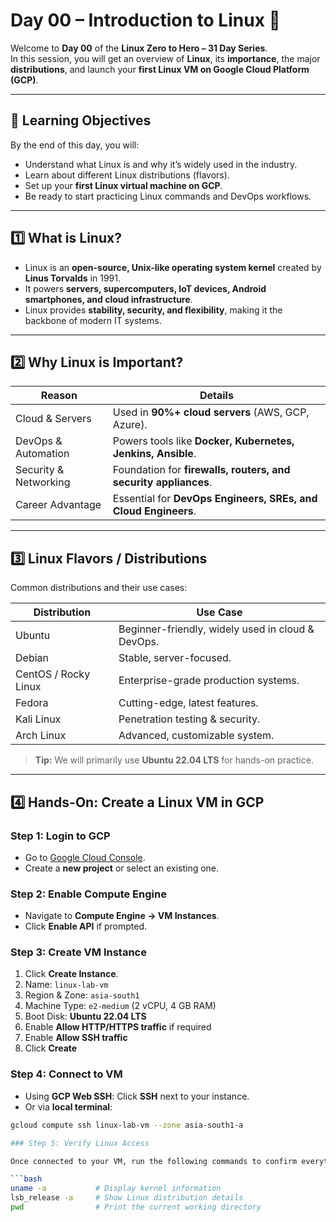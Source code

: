 # Day 00 – Introduction to Linux 🐧

Welcome to **Day 00** of the **Linux Zero to Hero – 31 Day Series**.  
In this session, you will get an overview of **Linux**, its **importance**, the major **distributions**, and launch your **first Linux VM on Google Cloud Platform (GCP)**.

---

## 📌 Learning Objectives
By the end of this day, you will:
- Understand what Linux is and why it’s widely used in the industry.
- Learn about different Linux distributions (flavors).
- Set up your **first Linux virtual machine on GCP**.
- Be ready to start practicing Linux commands and DevOps workflows.

---

## 1️⃣ What is Linux?
- Linux is an **open-source, Unix-like operating system kernel** created by **Linus Torvalds** in 1991.  
- It powers **servers, supercomputers, IoT devices, Android smartphones, and cloud infrastructure**.  
- Linux provides **stability, security, and flexibility**, making it the backbone of modern IT systems.

---

## 2️⃣ Why Linux is Important?
| Reason | Details |
|--------|---------|
| Cloud & Servers | Used in **90%+ cloud servers** (AWS, GCP, Azure). |
| DevOps & Automation | Powers tools like **Docker, Kubernetes, Jenkins, Ansible**. |
| Security & Networking | Foundation for **firewalls, routers, and security appliances**. |
| Career Advantage | Essential for **DevOps Engineers, SREs, and Cloud Engineers**. |

---

## 3️⃣ Linux Flavors / Distributions
Common distributions and their use cases:  

| Distribution | Use Case |
|--------------|----------|
| Ubuntu | Beginner-friendly, widely used in cloud & DevOps. |
| Debian | Stable, server-focused. |
| CentOS / Rocky Linux | Enterprise-grade production systems. |
| Fedora | Cutting-edge, latest features. |
| Kali Linux | Penetration testing & security. |
| Arch Linux | Advanced, customizable system. |

> **Tip:** We will primarily use **Ubuntu 22.04 LTS** for hands-on practice.

---

## 4️⃣ Hands-On: Create a Linux VM in GCP

### Step 1: Login to GCP
- Go to [Google Cloud Console](https://console.cloud.google.com/).  
- Create a **new project** or select an existing one.

### Step 2: Enable Compute Engine
- Navigate to **Compute Engine → VM Instances**.  
- Click **Enable API** if prompted.

### Step 3: Create VM Instance
1. Click **Create Instance**.  
2. Name: `linux-lab-vm`  
3. Region & Zone: `asia-south1` 
4. Machine Type: `e2-medium` (2 vCPU, 4 GB RAM)  
5. Boot Disk: **Ubuntu 22.04 LTS**  
6. Enable **Allow HTTP/HTTPS traffic** if required
7. Enable **Allow SSH traffic**  
8. Click **Create**

### Step 4: Connect to VM
- Using **GCP Web SSH**: Click **SSH** next to your instance.  
- Or via **local terminal**:
```bash
gcloud compute ssh linux-lab-vm --zone asia-south1-a

### Step 5: Verify Linux Access

Once connected to your VM, run the following commands to confirm everything is working:

```bash
uname -a           # Display kernel information
lsb_release -a     # Show Linux distribution details
pwd                # Print the current working directory
